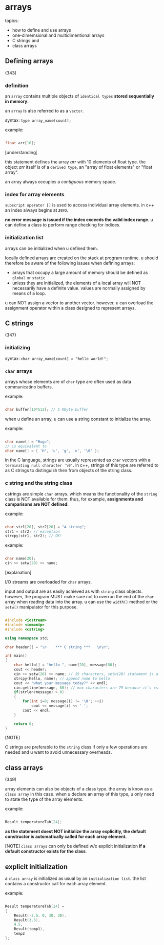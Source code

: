 # arrays

topics:

- how to define and use arrays
- one-dimemsional and multidimentional arrays
- C strings and
- class arrays

## Defining arrays

(343)

### definition

an `array` contains multiple objects of `identical types` **stored sequentially in memory**.

an `array` is also referred to as a `vector`.

syntax: `type array_name[count];`

example: 

```c++

float arr[10];

```

[understanding]

this statement defines the array *arr* with 10 elements of float type. the object *arr* itself is of a `derived type`, an "array of float elements" or "float array".

an array always occupies a *contiguous* memory space.

### index for array elements

`subscript operator []` is used to access individual array elements. in c++ an index always begins at *zero*.

**no error message is issued if the index exceeds the valid index range**. u can define a class to perform range checking for indices.

### initialization list

arrays can be initialized when u defined them.

locally defined arrays are created on the stack at program runtime. u should therefore be aware of the following issues when defining arrays:

- arrays that occupy a large amount of memory should be defined as `global` or `static`
- unless they are initialized, the elements of a local array will NOT necessarily have a definite value. values are normally assigned by means of a loop.

u can NOT assign a vector to another vector. however, u can overload the assignment operator within a class designed to represent arrays.

## C strings

(347)

### initializing

syntax: `char array_name[count] = "hello world!";`

### `char` arrays

arrays whose elements are of `char` type are often used as data communicatino buffers.

example:

```c++

char buffer[10*512]; // 5 Kbyte buffer

```

when u define an array, u can use a string constant to initialize the array.

example:

```c++

char name[] = "Hugo";
// is equivalent to
char name[] = { 'H', 'u', 'g', 'o', '\0' };

```

in the C language, strings are usually represented as `char` vectors with a `terminating null character '\0'`. in c++, strings of this type are referred to as C strings to distinguish then from objects of the string class.

### c string and the string class

cstrings are simple `char` arrays. which means the functionality of the `string` class is NOT available for them. thus, for example, **assignments and comparisons are NOT defined**.

example:

```c++

char str1[20], str2[20] = "A string";
str1 = str2; // exception
strcpy(str1, str2); // OK!

```

example:

```c++

char name[20];
cin >> setw(20) >> name;

```

[explanation]

I/O streams are overloaded for `char` arrays.

input and output are as easily achieved as with `string` class objects. however, the program MUST make sure not to overrun the end of the `char` array when reading data into the array. u can use the `width()` method or the `setw()` manipulator for this purpose.

```c++

#include <iostream>
#include <iomanip>
#include <cstring>

using namespace std;

char header[] = "\n    *** C string ***   \n\n";

int main()
{
    char hello[] = "hello ", name[20], message[80];
    cout << header;
    cin >> setw(20) >> name; // 19 characters, setw(20) statement is a MUST, or user input may overflow > 20;
    strcpy(hello, name); // append name to hello
    cout << "what your message today?" << endl;
    cin.getline(message, 80); // max characters are 79 because it's cstring.
    if(strlen(message) > 0)
    {
        for(int i=0; message[i] != '\0'; ++i)
            cout << message[i] << ' ';
        cout << endl;
    }

    return 0;
}

```

[NOTE]

C strings are preferable to the `string` class if only a few operations are needed and u want to avoid unnecessary overheads.

## class arrays

(349)

array elements can also be objects of a class type. the array is know as a `class array` in this case. when u declare an array of this type, u only need to state the type of the array elements.

example:

```c++

Result temperatureTab[24];

```

**as the statement doest NOT initialize the array explicitly, the default constructor is automatically called for each array element.**

[NOTE]
`class arrays` can only be defined w/o explicit initialization **if a default constructor exists for the class**.

## explicit initialization

a `class array` is initialized as usual by an `initialization list`. the list contains a constructor call for each array element.

example:

```c++

Result temperatureTab[24] =
{
    Result(-2.5, 0, 30, 30),
    Result(3.5),
    4.5,
    Result(temp1),
    temp2
};


```

